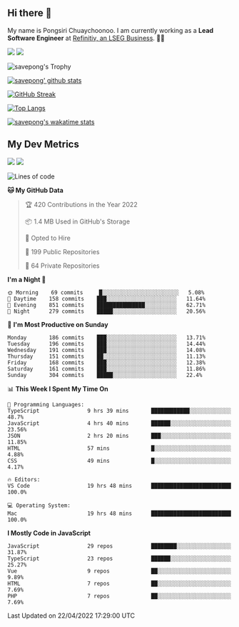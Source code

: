 ## Hi there 👋

My name is Pongsiri Chuaychoonoo. I am currently working as a **Lead Software Engineer** at [Refinitiv, an LSEG Business](https://www.refinitiv.com). 👨‍💻

[<img src="https://img.shields.io/badge/savepong.com-%230077B5.svg?&style=for-the-badge&color=81e6d9" />](https://savepong.com)
[<img src="https://img.shields.io/badge/linkedin-%230077B5.svg?&style=for-the-badge&logo=linkedin&logoColor=white" />](https://www.linkedin.com/in/savepong)

![savepong's Trophy](https://github-profile-trophy.vercel.app/?username=savepong&theme=flat&rank=SECRET,SSS,SS,S,AAA,AA,A&margin-w=15&no-bg=true&no-frame=true)

[![savepong' github stats](https://github-readme-stats.vercel.app/api?username=savepong&show_icons=true&count_private=true&theme=gotham&hide_border=true&bg_color=00000000&text_color=768390FF)](https://savepong.com/posts/stats)

[![GitHub Streak](https://github-readme-streak-stats.herokuapp.com?user=savepong&theme=gotham&hide_border=true&background=00000000&dates=768390FF)](https://savepong.com/posts/stats)

[![Top Langs](https://github-readme-stats.vercel.app/api/top-langs/?username=savepong&layout=compact&langs_count=10&theme=gotham&hide_border=true&bg_color=00000000&text_color=768390FF)](https://savepong.com/posts/stats)

[![savepong's wakatime stats](https://github-readme-stats.vercel.app/api/wakatime?username=@savepong&layout=default&theme=gotham&hide_border=true&bg_color=00000000&text_color=768390FF)](https://savepong.com/posts/stats)

## My Dev Metrics

[![](https://komarev.com/ghpvc/?username=savepong&color=blue&label=Profile%20Views)](https://github.com/savepong)
[![](https://img.shields.io/github/followers/savepong?label=GitHub%20Followers)](https://github.com/savepong)

<!--START_SECTION:waka-->
![Lines of code](https://img.shields.io/badge/From%20Hello%20World%20I%27ve%20Written-4%20Million%20lines%20of%20code-blue)

**🐱 My GitHub Data** 

> 🏆 420 Contributions in the Year 2022
 > 
> 📦 1.4 MB Used in GitHub's Storage 
 > 
> 💼 Opted to Hire
 > 
> 📜 199 Public Repositories 
 > 
> 🔑 64 Private Repositories  
 > 
**I'm a Night 🦉** 

```text
🌞 Morning    69 commits     █░░░░░░░░░░░░░░░░░░░░░░░░   5.08% 
🌆 Daytime    158 commits    ███░░░░░░░░░░░░░░░░░░░░░░   11.64% 
🌃 Evening    851 commits    ███████████████░░░░░░░░░░   62.71% 
🌙 Night      279 commits    █████░░░░░░░░░░░░░░░░░░░░   20.56%

```
📅 **I'm Most Productive on Sunday** 

```text
Monday       186 commits    ███░░░░░░░░░░░░░░░░░░░░░░   13.71% 
Tuesday      196 commits    ███░░░░░░░░░░░░░░░░░░░░░░   14.44% 
Wednesday    191 commits    ███░░░░░░░░░░░░░░░░░░░░░░   14.08% 
Thursday     151 commits    ██░░░░░░░░░░░░░░░░░░░░░░░   11.13% 
Friday       168 commits    ███░░░░░░░░░░░░░░░░░░░░░░   12.38% 
Saturday     161 commits    ███░░░░░░░░░░░░░░░░░░░░░░   11.86% 
Sunday       304 commits    █████░░░░░░░░░░░░░░░░░░░░   22.4%

```


📊 **This Week I Spent My Time On** 

```text
💬 Programming Languages: 
TypeScript               9 hrs 39 mins       ████████████░░░░░░░░░░░░░   48.7% 
JavaScript               4 hrs 40 mins       ██████░░░░░░░░░░░░░░░░░░░   23.56% 
JSON                     2 hrs 20 mins       ███░░░░░░░░░░░░░░░░░░░░░░   11.85% 
HTML                     57 mins             █░░░░░░░░░░░░░░░░░░░░░░░░   4.88% 
CSS                      49 mins             █░░░░░░░░░░░░░░░░░░░░░░░░   4.17%

🔥 Editors: 
VS Code                  19 hrs 48 mins      █████████████████████████   100.0%

💻 Operating System: 
Mac                      19 hrs 48 mins      █████████████████████████   100.0%

```

**I Mostly Code in JavaScript** 

```text
JavaScript               29 repos            ████████░░░░░░░░░░░░░░░░░   31.87% 
TypeScript               23 repos            ██████░░░░░░░░░░░░░░░░░░░   25.27% 
Vue                      9 repos             ██░░░░░░░░░░░░░░░░░░░░░░░   9.89% 
HTML                     7 repos             ██░░░░░░░░░░░░░░░░░░░░░░░   7.69% 
PHP                      7 repos             ██░░░░░░░░░░░░░░░░░░░░░░░   7.69%

```



 Last Updated on 22/04/2022 17:29:00 UTC
<!--END_SECTION:waka-->

<!--
**savepong/savepong** is a ✨ _special_ ✨ repository because its `README.md` (this file) appears on your GitHub profile.

Here are some ideas to get you started:

- 🔭 I’m currently working on WebComponents and TypeScript.
- 🌱 I’m currently learning ...
- 👯 I’m looking to collaborate on ...
- 🤔 I’m looking for help with ...
- 💬 Ask me about ...
- 📫 How to reach me: ...
- 😄 Pronouns: ...
- ⚡ Fun fact: ...
-->
